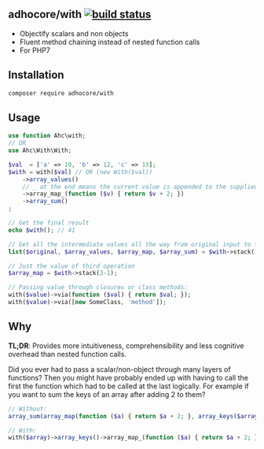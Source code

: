 ## adhocore/with [![build status](https://travis-ci.org/adhocore/with.svg?branch=master)](https://travis-ci.org/adhocore/with)

- Objectify scalars and non objects
- Fluent method chaining instead of nested function calls
- For PHP7

## Installation
```bash
composer require adhocore/with
```

## Usage
```php
use function Ahc\with;
// OR
use Ahc\With\With;

$val  = ['a' => 10, 'b' => 12, 'c' => 13];
$with = with($val) // OR (new With($val))
    ->array_values()
    // _ at the end means the current value is appended to the supplied arguments (default is prepend).
    ->array_map_(function ($v) { return $v + 2; })
    ->array_sum()
;

// Get the final result
echo $with(); // 41

// Get all the intermediate values all the way from original input to final result!
list($original, $array_values, $array_map, $array_sum) = $with->stack();

// Just the value of third operation
$array_map = $with->stack(3-1);

// Passing value through closures or class methods:
with($value)->via(function ($val) { return $val; });
with($value)->via([new SomeClass, 'method']);
```

## Why

**TL;DR**: Provides more intuitiveness, comprehensibility and less cognitive overhead than nested function calls.

Did you ever had to pass a scalar/non-object through many layers of functions? Then you might have probably ended up with having to call the first the function which had to be called at the last logically. For example if you want to sum the keys of an array after adding 2 to them?

```php
// Without:
array_sum(array_map(function ($a) { return $a + 2; }, array_keys($array)));

// With:
with($array)->array_keys()->array_map_(function ($a) { return $a + 2; })->array_sum();
```
